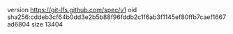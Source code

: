 version https://git-lfs.github.com/spec/v1
oid sha256:cddeb3cf64b0dd3e2b5b88f96fddb2c1f6ab3f1145ef80ffb7caef1667ad6804
size 13404
